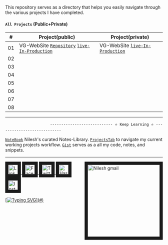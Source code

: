 This repository serves as a directory that helps you easily navigate through the various projects I have completed.


#### `All Projects` (Public+Private) 

|  #  | Project(public)  | Project(private) |
| --- | ------------------------------------------------ | --------------------  |
| 01  | VG-WebSite [`Repository`]() [`live-In-Production`]()  | VG-WebSite [`live-In-Production`]() |
| 02  | |  | 
| 03  | |  |
| 04  | |  | 
| 05  | |  |
| 06  | |  |
| 07  | |  |
| 08  | |  |



---

                        ---------------------------- ⭐ Keep Learning ⭐ ----------------------------


[`NoteBook`](https://github.com/VebGlitch/NoteBook) Nilesh's curated Notes-Library.
[`ProjectsTab`](https://github.com/VebGlitch?query=is%3Aopen+sort%3Acreated-asc&tab=projects) to navigate my current working projects workflow. [`Gist`](https://gist.github.com/VebGlitch) serves as a all my code, notes, and snippets. 




 







<!--

[A](#a) - [B](#b) -

## A <a id="a"></a>
- 
- 
- 
  
## B <a id="b"></a>
- 
-

-->



---

<!-- Connect with me  -->
<a href="#" target="_blank"> <img align="right" src="https://user-images.githubusercontent.com/83578068/190886850-029b2ce4-7b0d-47dd-8781-7092bee9b79e.png" alt="Nilesh gmail" width="230" border="10"/> </a>

<a href="https://www.linkedin.com/company/82633341" target="_blank"> <img src="https://user-images.githubusercontent.com/83578068/182090042-66a4d07a-19b3-4a0e-bb55-90433202f364.png" alt="LinkedIN" width="30" height="30" border="10"/>   <a href="https://www.facebook.com/vebglitch/" target="_blank"> <img  src="https://user-images.githubusercontent.com/83578068/182090072-f1ec00dd-05fa-46e5-92f9-6b91bda8cedf.png" alt="FaceBook" width="30" height="30" border="10"/> <a href="https://www.twitter.com/vebglitch" target="_blank"> <img  src="https://user-images.githubusercontent.com/83578068/182090162-2185eaae-fa13-46e7-9234-35e9aaae4a90.png" alt="Twitter" width="30" height="30" border="10"/> <a href="https://hashnode.com/@Vebglitch" target="_blank"> <img  src="https://user-images.githubusercontent.com/83578068/182090131-0eb5011a-7611-45c7-8e3a-42416d7a3100.png" alt="HashNode" width="30" height="30" border="10"/>
<a href="https://www.instagram.com/vebglitch" target="_blank"> <img  src="https://user-images.githubusercontent.com/83578068/182090113-295874ae-3dee-445c-831a-a42314543047.png" alt="Instagram" width="30" height="30" border="10"/>


 <!-- moving text -->

[![Typing SVG](https://readme-typing-svg.herokuapp.com?font=Montserrat&width=600&height=100&lines=thank+you+so+much%2C+have+a+great+day+!)](#)

<!-- End of the File by NileshNama NileshNama and MIT Licensed-->
